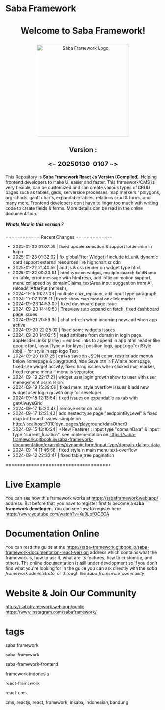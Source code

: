 <h1>Saba Framework</h1>

# <p align="center">Welcome to Saba Framework!</p>

<p align="center"><img src="https://res.cloudinary.com/insaba/image/upload/v1700625287/saba_framework/logo_saba_framework_gqw72y.png" alt="Saba Framework Logo" width="300"></p>

## <p align="center">Version : </p><p align="center"><~ 20250130-0107 ~></p>

This Repository is **Saba Framework React Js Version (Compiled)**. Helping frontend developers to make UI easier and faster. This framework/CMS is very flexible, can be customized and can create various types of CRUD pages such as tables, grids, serverside processes, map markers / polygons, org-charts, gantt charts, expandable tables, relations crud & forms, and many more. Frontend developers don't have to linger too much with writing code to create fields & forms. More details can be read in the online documentation.

##### Whats New in this version ?

============ Recent Changes =============

- 2025-01-30 01:07:58 | fixed update selection & support lottie anim in login
- 2025-01-23 01:32:02 | fix globalFilter Widget if include id_unit,  dynamic card support external resources like highchart or cdn
- 2025-01-22 21:40:56 | add js & css render on widget type html.
- 2025-01-22 09:33:54 | html type on widget, multiple search fieldName on table, error message with html resp,  add lottie animation support, menu collapsed by domainClaims, textArea input suggestion from AI, reloadAllAfterPut (refresh),
- 2024-11-15 10:27:03 | multiple char_replacer, add input type paragraph,
- 2024-10-07 11:15:11 | fixed: show map modal on click marker
- 2024-09-23 14:53:00 | fixed dashboard page issue
- 2024-09-23 14:49:50 | Treeview auto expand on fetch, fixed dashboard page issues
- 2024-09-21 20:59:30 | chat refresh when incoming new and when app active
- 2024-09-20 22:25:00 | fixed some widgets issues
- 2024-09-20 14:02:15 | read attribute from domain in login page. appHeaderLinks (array) = embed links to append in app html header like google font,  layoutType = for layout position logo,  appLogoTextStyle (obj) = for style in app logo Text
- 2024-09-20 11:17:25 | ctrl+s save on JSON editor,  restrict add menus below homepage & playground, hide Save btn in FW site homepage,  fixed size widget activity, fixed hang issues when clicked map marker,  fixed rename menu if menu is separator,
- 2024-09-19 22:17:21 | widget user login growth show to user with user management permission.
- 2024-09-19 15:39:06 | fixed menu style overflow issues & add new widget user login growth only for developer
- 2024-09-18 12:13:54 | fixed issues on expandable as tab with getAlwaysGrid
- 2024-09-17 15:20:48 | remove error on map
- 2024-09-17 12:21:43 | add nested type page "endpointByLevel" & fixed map init bound issues. sample on  http://localhost:7010/dyn_pages/playground/dataOther9
- 2024-09-15 13:10:24 | +New Features : input type "domainData" & input type "current_location". see implementation on https://saba-framework.gitbook.io/saba-framework-documentation/examples/dynamic-form/input-type/domain-claims-data
- 2024-09-14 11:46:58 | fixed style in main menu text-overflow
- 2024-09-12 22:32:47 | fixed table_tree pagination

=====================================

# Live Example

You can see how this framework works at https://sabaframework.web.app/ address. But before that, you have to register first to become a **saba framework developer.**. You can see how to register here https://www.youtube.com/watch?v=Xu9LofOCECA

# Documentation Online

You can read the guide at the https://saba-framework.gitbook.io/saba-framework-documentation-react-version address which contains what the framework is, how to use it, what are its features, how to customize, and others. The online documentation is still under development so if you don't find what you're looking for in the guide you can ask directly with the _saba framework administrator_ or through the _saba framework community_.

# Website & Join Our Community

https://sabaframework.web.app/public
https://www.instagram.com/sabaframework/

# tags

<p>saba framework</p>
<p>saba-framework</p>
<p>saba-framework-frontend</p>
<p>framework-indonesia</p>
<p>react-framework</p>
<p>react-cms</p>
<p>cms, reactjs, react, framework, insaba, indonesian, bandung</p>
